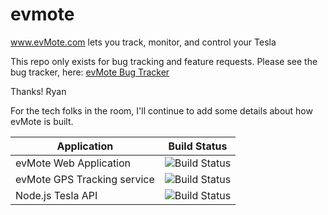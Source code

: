 # evmote
www.evMote.com lets you track, monitor, and control your Tesla

This repo only exists for bug tracking and feature requests.  Please see the bug tracker, here:
[evMote Bug Tracker](https://github.com/rsteckler/evmote/issues)

Thanks!
Ryan

For the tech folks in the room, I'll continue to add some details about how evMote is built.  

Application | Build Status
------------|-------------
evMote Web Application | ![Build Status](https://api.shippable.com/projects/56232f8f1895ca44741e705e/badge/master)
evMote GPS Tracking service | ![Build Status](https://api.shippable.com/projects/56232f8f1895ca44741e7058/badge/master)
Node.js Tesla API | ![Build Status](https://api.shippable.com/projects/56232ef91895ca44741e7041/badge/master)



